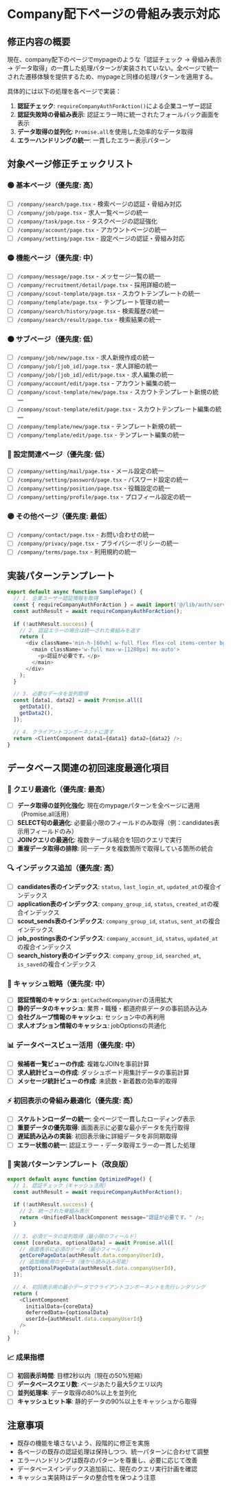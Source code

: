 # Company配下ページの骨組み表示対応

## 修正内容の概要
現在、company配下のページでmypageのような「認証チェック → 骨組み表示 → データ取得」の一貫した処理パターンが実装されていない。全ページで統一された遷移体験を提供するため、mypageと同様の処理パターンを適用する。

具体的には以下の処理を各ページで実装：
1. **認証チェック**: `requireCompanyAuthForAction()`による企業ユーザー認証
2. **認証失敗時の骨組み表示**: 認証エラー時に統一されたフォールバック画面を表示
3. **データ取得の並列化**: `Promise.all`を使用した効率的なデータ取得
4. **エラーハンドリングの統一**: 一貫したエラー表示パターン

## 対象ページ修正チェックリスト

### 🟢 基本ページ（優先度: 高）
- [ ] `/company/search/page.tsx` - 検索ページの認証・骨組み対応
- [ ] `/company/job/page.tsx` - 求人一覧ページの統一
- [ ] `/company/task/page.tsx` - タスクページの認証強化
- [ ] `/company/account/page.tsx` - アカウントページの統一
- [ ] `/company/setting/page.tsx` - 設定ページの認証・骨組み対応

### 🟡 機能ページ（優先度: 中）
- [ ] `/company/message/page.tsx` - メッセージ一覧の統一
- [ ] `/company/recruitment/detail/page.tsx` - 採用詳細の統一
- [ ] `/company/scout-template/page.tsx` - スカウトテンプレートの統一
- [ ] `/company/template/page.tsx` - テンプレート管理の統一
- [ ] `/company/search/history/page.tsx` - 検索履歴の統一
- [ ] `/company/search/result/page.tsx` - 検索結果の統一

### 🟠 サブページ（優先度: 低）
- [ ] `/company/job/new/page.tsx` - 求人新規作成の統一
- [ ] `/company/job/[job_id]/page.tsx` - 求人詳細の統一
- [ ] `/company/job/[job_id]/edit/page.tsx` - 求人編集の統一
- [ ] `/company/account/edit/page.tsx` - アカウント編集の統一
- [ ] `/company/scout-template/new/page.tsx` - スカウトテンプレート新規の統一
- [ ] `/company/scout-template/edit/page.tsx` - スカウトテンプレート編集の統一
- [ ] `/company/template/new/page.tsx` - テンプレート新規の統一
- [ ] `/company/template/edit/page.tsx` - テンプレート編集の統一

### 🔵 設定関連ページ（優先度: 低）
- [ ] `/company/setting/mail/page.tsx` - メール設定の統一
- [ ] `/company/setting/password/page.tsx` - パスワード設定の統一
- [ ] `/company/setting/position/page.tsx` - 役職設定の統一
- [ ] `/company/setting/profile/page.tsx` - プロフィール設定の統一

### 🟣 その他ページ（優先度: 最低）
- [ ] `/company/contact/page.tsx` - お問い合わせの統一
- [ ] `/company/privacy/page.tsx` - プライバシーポリシーの統一  
- [ ] `/company/terms/page.tsx` - 利用規約の統一

## 実装パターンテンプレート

```typescript
export default async function SamplePage() {
  // 1. 企業ユーザー認証情報を取得
  const { requireCompanyAuthForAction } = await import('@/lib/auth/server');
  const authResult = await requireCompanyAuthForAction();
  
  if (!authResult.success) {
    // 2. 認証エラーの場合は統一された骨組みを返す
    return (
      <div className='min-h-[60vh] w-full flex flex-col items-center bg-[#F9F9F9] px-4 pt-4 pb-20 md:px-20 md:py-10 md:pb-20'>
        <main className='w-full max-w-[1280px] mx-auto'>
          <p>認証が必要です。</p>
        </main>
      </div>
    );
  }

  // 3. 必要なデータを並列取得
  const [data1, data2] = await Promise.all([
    getData1(),
    getData2(),
  ]);

  // 4. クライアントコンポーネントに渡す
  return <ClientComponent data1={data1} data2={data2} />;
}
```

## データベース関連の初回速度最適化項目

### 🚀 クエリ最適化（優先度: 最高）
- [ ] **データ取得の並列化強化**: 現在のmypageパターンを全ページに適用（Promise.all活用）
- [ ] **SELECT句の最適化**: 必要最小限のフィールドのみ取得（例：candidates表示用フィールドのみ）
- [ ] **JOINクエリの最適化**: 複数テーブル結合を1回のクエリで実行
- [ ] **重複データ取得の排除**: 同一データを複数箇所で取得している箇所の統合

### 🔍 インデックス追加（優先度: 高）
- [ ] **candidates表のインデックス**: `status`, `last_login_at`, `updated_at`の複合インデックス
- [ ] **application表のインデックス**: `company_group_id`, `status`, `created_at`の複合インデックス  
- [ ] **scout_sends表のインデックス**: `company_group_id`, `status`, `sent_at`の複合インデックス
- [ ] **job_postings表のインデックス**: `company_account_id`, `status`, `updated_at`の複合インデックス
- [ ] **search_history表のインデックス**: `company_group_id`, `searched_at`, `is_saved`の複合インデックス

### 💾 キャッシュ戦略（優先度: 中）
- [ ] **認証情報のキャッシュ**: `getCachedCompanyUser`の活用拡大
- [ ] **静的データのキャッシュ**: 業界・職種・都道府県データの事前読み込み
- [ ] **会社グループ情報のキャッシュ**: セッション中の再利用
- [ ] **求人オプション情報のキャッシュ**: jobOptionsの共通化

### 📊 データベースビュー活用（優先度: 中）
- [ ] **候補者一覧ビューの作成**: 複雑なJOINを事前計算
- [ ] **求人統計ビューの作成**: ダッシュボード用集計データの事前計算
- [ ] **メッセージ統計ビューの作成**: 未読数・新着数の効率的取得

### ⚡ 初回表示の骨組み最適化（優先度: 高）
- [ ] **スケルトンローダーの統一**: 全ページで一貫したローディング表示
- [ ] **重要データの優先取得**: 画面表示に必要な最小データを先行取得
- [ ] **遅延読み込みの実装**: 初回表示後に詳細データを非同期取得
- [ ] **エラー状態の統一**: 認証エラー・データ取得エラーの一貫した処理

### 🔧 実装パターンテンプレート（改良版）

```typescript
export default async function OptimizedPage() {
  // 1. 認証チェック（キャッシュ活用）
  const authResult = await requireCompanyAuthForAction();
  
  if (!authResult.success) {
    // 2. 統一された骨組み表示
    return <UnifiedFallbackComponent message="認証が必要です。" />;
  }

  // 3. 必須データの並列取得（最小限のフィールド）
  const [coreData, optionalData] = await Promise.all([
    // 画面表示に必須のデータ（最小フィールド）
    getCorePageData(authResult.data.companyUserId),
    // 追加機能用のデータ（後から読み込み可能）
    getOptionalPageData(authResult.data.companyUserId),
  ]);

  // 4. 初回表示用の最小データでクライアントコンポーネントを先行レンダリング
  return (
    <ClientComponent 
      initialData={coreData}
      deferredData={optionalData}
      userId={authResult.data.companyUserId}
    />
  );
}
```

### 📈 成果指標
- [ ] **初回表示時間**: 目標2秒以内（現在の50%短縮）
- [ ] **データベースクエリ数**: ページあたり最大5クエリ以内
- [ ] **並列処理率**: データ取得の80%以上を並列化
- [ ] **キャッシュヒット率**: 静的データの90%以上をキャッシュから取得

## 注意事項
- 既存の機能を壊さないよう、段階的に修正を実施
- 各ページの既存の認証処理は保持しつつ、統一パターンに合わせて調整
- エラーハンドリングは既存のパターンを尊重し、必要に応じて改善
- データベースインデックス追加前に、現在のクエリ実行計画を確認
- キャッシュ実装時はデータの整合性を保つよう注意
